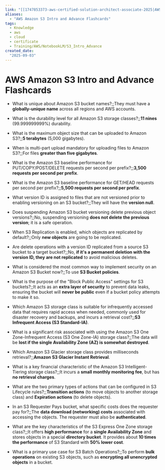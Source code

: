 ```yaml
---
link: "[[1747853373-aws-certified-solution-architect-associate-2025|AWS Certified Solution Architect Associate 2025]]"
aliases: 
  - "AWS Amazon S3 Intro and Advance Flashcards"
tags:
  - Knowledge
  - aws
  - cloud
  - certificate
  - Training/AWS/NotebookLM/S3_Intro_Advance
created_date:
  "2025-09-03"
---
```

# AWS Amazon S3 Intro and Advance Flashcards
- What is unique about Amazon S3 bucket names?;;They must have a **globally-unique name** across all regions and AWS accounts.
<!--SR:!2025-11-17,56,310-->
- What is the durability level for all Amazon S3 storage classes?;;**11 nines** (99.999999999%) durability.
<!--SR:!2026-01-28,99,270-->
- What is the maximum object size that can be uploaded to Amazon S3?;;**5 terabytes** (5,000 gigabytes).
<!--SR:!2025-10-26,34,250-->
- When is multi-part upload mandatory for uploading files to Amazon S3?;;For files **greater than five gigabytes**.
<!--SR:!2025-11-18,57,310-->
- What is the Amazon S3 baseline performance for PUT/COPY/POST/DELETE requests per second per prefix?;;**3,500 requests per second per prefix**.
<!--SR:!2026-02-17,117,290-->
- What is the Amazon S3 baseline performance for GET/HEAD requests per second per prefix?;;**5,500 requests per second per prefix**.
<!--SR:!2025-12-26,77,270-->
- What version ID is assigned to files that are not versioned prior to enabling versioning on an S3 bucket?;;They will have the **version null**.
<!--SR:!2025-11-16,55,310-->
- Does suspending Amazon S3 bucket versioning delete previous object versions?;;No, suspending versioning **does not delete the previous version**; it is a safe operation.
<!--SR:!2025-11-25,63,310-->
- When S3 Replication is enabled, which objects are replicated by default?;;Only **new objects** are going to be replicated.
<!--SR:!2025-11-06,45,290-->
- Are delete operations with a version ID replicated from a source S3 bucket to a target bucket?;;No, **if it's a permanent deletion with the version ID, they are not replicated** to avoid malicious deletes.
<!--SR:!2025-11-01,40,290-->
- What is considered the most common way to implement security on an Amazon S3 Bucket now?;;To use **S3 Bucket policies**.
<!--SR:!2025-11-26,63,310-->
- What is the purpose of the "Block Public Access" settings for S3 buckets?;;It acts as an **extra layer of security** to prevent data leaks, ensuring the bucket will **never be public** even if a bucket policy attempts to make it so.
<!--SR:!2025-11-25,63,310-->
- Which Amazon S3 storage class is suitable for infrequently accessed data that requires rapid access when needed, commonly used for disaster recovery and backups, and incurs a retrieval cost?;;**S3 Infrequent Access (S3 Standard-IA)**.
<!--SR:!2025-11-24,62,310-->
- What is a significant risk associated with using the Amazon S3 One Zone-Infrequent Access (S3 One Zone-IA) storage class?;;The data will be **lost if the single Availability Zone (AZ) is somewhat destroyed**.
<!--SR:!2025-11-28,65,310-->
- Which Amazon S3 Glacier storage class provides milliseconds retrieval?;;**Amazon S3 Glacier Instant Retrieval**.
<!--SR:!2026-03-25,151,310-->
- What is a key financial characteristic of the Amazon S3 Intelligent-Tiering storage class?;;It incurs a **small monthly monitoring fee**, but has **no retrieval charges**.
<!--SR:!2025-10-29,28,250-->
- What are the two primary types of actions that can be configured in S3 Lifecycle rules?;;**Transition actions** (to move objects to another storage class) and **Expiration actions** (to delete objects).
<!--SR:!2025-11-05,44,290-->
- In an S3 Requester Pays bucket, what specific costs does the requester pay for?;;The **data download (networking) costs** associated with accessing the objects. The requester must also be **authenticated**.
<!--SR:!2025-10-26,38,290-->
- What are the key characteristics of the S3 Express One Zone storage class?;;It offers **high performance** for a **single Availability Zone** and stores objects in a special **directory bucket**. It provides about **10 times the performance** of S3 Standard with **50% lower cost**.
<!--SR:!2025-11-03,28,230-->
- What is a primary use case for S3 Batch Operations?;;To perform **bulk operations** on existing S3 objects, such as **encrypting all unencrypted objects** in a bucket.
<!--SR:!2025-11-27,64,310-->

